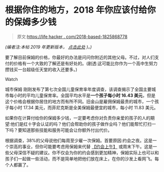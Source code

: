 # 根据你住的地方，2018 年你应该付给你的保姆多少钱

> 原文:[https://life hacker . com/2018-based-1825868778](https://lifehacker.com/how-much-you-should-pay-your-babysitter-in-2018-based-1825868778)

*(编者注:本帖 2019 年更新版本，* [*点击此处*](https://offspring.lifehacker.com/preview/how-much-you-should-pay-your-babysitter-in-2019-based-1833643546?rev=1553794974294) *)。)*

要了解目前保姆的价格，你最好的办法是问问你附近的其他父母。不过，对人们支付的价格有一个大致的了解还是有好处的。(剧透:这可能比你作为一个高中生努力攒钱买一台超级任天堂的收入还要多。)

Watch

城市保姆 刚刚发布了第七次全国儿童保育率年度调查，该调查揭示了全国主要城市每小时的平均儿童保育率。全国平均水平是**一个孩子每小时 16.43 美元**，但是这个价格会根据你居住的地方而有所不同。旧金山是雇佣保姆最贵的城市，一个孩子每小时 17.34 美元，而菲尼克斯是全美保姆最便宜的城市，每小时 11.83 美元。

如果你在计算付给你的保姆多少钱，一定要考虑你对负责你亲爱的孩子的人的期望:他们是红十字会认证的吗？他们会帮助你的孩子做作业吗？他们能帮忙打扫一下吗？要知道那些技能和服务可能会让你额外付出代价。

根据调查，38%的父母说他们每周至少雇一次保姆。首要原因:约会之夜。这是一个崇高的事业，但你可能要考虑用保姆来代替 [【约会上午】](https://offspring.lifehacker.com/why-parents-need-a-date-morning-1824187311?rev=1522351172180) 或周末下午。这是一些父母深信不疑的建议。你不仅会为你的约会感到更加精神，保姆实际上也可以和孩子们一起做一些活动，而不是简单地把他们放在床上，在你的沙发上看网飞。每个人都赢了。